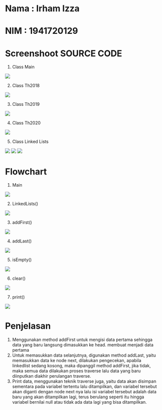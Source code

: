 # Nama  : Irham Izza
# NIM   : 1941720129

# Screenshoot SOURCE CODE

1. Class Main  
<img src = Main.png>

2. Class Th2018  
<img src = 2018.png>

3. Class Th2019  
<img src = 2019.png>

4. Class Th2020  
<img src = 2020.png>

5. Class Linked Lists  
<img src = LinkedList1.png>
<img src = LinkedList2.png>
<img src = LinkedList3.png>

# Flowchart
1. Main  
<img src = Main1.PNG>

2. LinkedLists()  
<img src = LinkedList.PNG>

3. addFirst()  
<img src = addfirst.PNG>

4. addLast()  
<img src = addLast.PNG>

5. isEmpty()  
<img src = isEmpty.PNG>

6. clear()  
<img src = clear.PNG>

7. print()  
<img src = print.PNG>

# Penjelasan
1. Menggunakan method addFirst untuk mengisi data pertama sehingga data yang baru langsung dimasukkan ke head. membuat menjadi data pertama
2. Untuk memasukkan data selanjutnya, digunakan method addLast, yaitu memasukkan data ke node next, dilakukan pengecekan, apabila linkedlist sedang kosong, maka dipanggil method addFirst, jika tidak, maka semua data dilakukan proses traverse lalu data yang baru diinputkan diakhir perulangan traverse.
3. Print data, menggunakan teknik traverse juga, yaitu data akan disimpan sementara pada variabel tertentu lalu ditampilkan, dan variabel tersebut akan diganti dengan node next nya lalu isi variabel tersebut adalah data baru yang akan ditampilkan lagi, terus berulang seperti itu hingga variabel bernilai null atau tidak ada data lagi yang bisa ditampilkan.